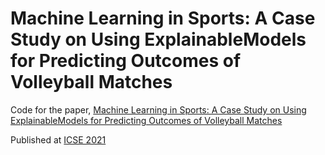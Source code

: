# Machine Learning in Sports: A Case Study on Using ExplainableModels for Predicting Outcomes of Volleyball Matches

Code for the paper, [Machine Learning in Sports: A Case Study on Using ExplainableModels for Predicting Outcomes of Volleyball Matches](https://arxiv.org/abs/2206.09258)

Published at [ICSE 2021](http://icse.sportsea.org/)
